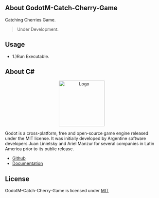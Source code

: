 ## About GodotM-Catch-Cherry-Game

Catching Cherries Game.

> Under Development.

## Usage

* 1.)Run Executable.

## About C#

<p align="center"><img src="https://i.imgur.com/dowa7Ts.png" width="150px" height="auto" alt="Logo"></a></p>

Godot is a cross-platform, free and open-source game engine released under the MIT license. It was initially developed by Argentine software developers Juan Linietsky and Ariel Manzur for several companies in Latin America prior to its public release.

* [Github](https://github.com/godotengine/godot)
* [Documentation](https://docs.godotengine.org/en/stable/index.html)

## License

GodotM-Catch-Cherry-Game is licensed under [MIT](https://choosealicense.com/licenses/mit/)
